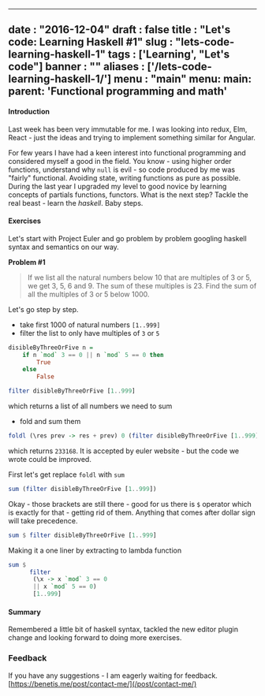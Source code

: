 
---
date : "2016-12-04"
draft : false
title : "Let's code: Learning Haskell #1"
slug : "lets-code-learning-haskell-1"
tags : ['Learning', "Let's code"]
banner : ""
aliases : ['/lets-code-learning-haskell-1/']
menu : "main"
menu:
    main:
        parent: 'Functional programming and math'
---

#### Introduction

Last week has been very immutable for me. I was looking into redux, Elm, React - just the ideas and trying to implement something similar for Angular.

For few years I have had a keen interest into functional programming and considered myself a good in the field. You know - using higher order functions, understand why `null` is evil - so code produced by me was "fairly" functional. Avoiding state, writing functions as pure as possible. During the last year I upgraded my level to good novice by learning concepts of partials functions, functors. What is the next step? Tackle the real beast - learn the *haskell*. Baby steps.

#### Exercises

Let's start with Project Euler and go problem by problem googling haskell syntax and semantics on our way.


**Problem #1**

> If we list all the natural numbers below 10 that are multiples of 3 or 5, we get 3, 5, 6 and 9. The sum of these multiples is 23.
Find the sum of all the multiples of 3 or 5 below 1000.

Let's go step by step.

* take first 1000 of natural numbers  `[1..999]`
* filter the list to only have multiples of `3` or `5`

```haskell
disibleByThreeOrFive n =
    if n `mod` 3 == 0 || n `mod` 5 == 0 then
        True
    else
        False
```

```haskell
filter disibleByThreeOrFive [1..999]
```
which returns a list of all numbers we need to sum

* fold and sum them
```haskell
foldl (\res prev -> res + prev) 0 (filter disibleByThreeOrFive [1..999])
```
which returns `233168`. It is accepted by euler website - but the code we wrote could be improved.

First let's get replace `foldl` with `sum`

```haskell
sum (filter disibleByThreeOrFive [1..999])
```

Okay - those brackets are still there - good for us there is `$` operator which is exactly for that - getting rid of them. Anything that comes after dollar sign will take precedence.

```haskell
sum $ filter disibleByThreeOrFive [1..999]
```

Making it a one liner by extracting to lambda function

```haskell
sum $
      filter
       (\x -> x `mod` 3 == 0
       || x `mod` 5 == 0)
       [1..999]
```

#### Summary

Remembered a little bit of haskell syntax, tackled the new editor plugin change and looking forward to doing more exercises.

### Feedback

If you have any suggestions - I am eagerly waiting for feedback. [https://benetis.me/post/contact-me/](/post/contact-me/)
